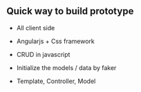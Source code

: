 

## Quick way to build prototype

- All client side

- Angularjs + Css framework

- CRUD in javascript

- Initialize the models / data by faker

- Template, Controller, Model















































